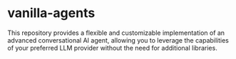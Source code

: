 # vanilla-agents
This repository provides a flexible and customizable implementation of an advanced conversational AI agent, allowing you to leverage the capabilities of your preferred LLM provider without the need for additional libraries.
